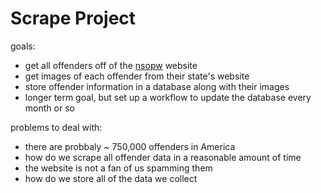 # Scrape Project
goals: 
- get all offenders off of the [nsopw](https://www.nsopw.gov/) website
- get images of each offender from their state's website
- store offender information in a database along with their images
- longer term goal, but set up a workflow to update the database every month or so

problems to deal with:
- there are probbaly ~ 750,000 offenders in America
- how do we scrape all offender data in a reasonable amount of time
- the website is not a fan of us spamming them
- how do we store all of the data we collect

